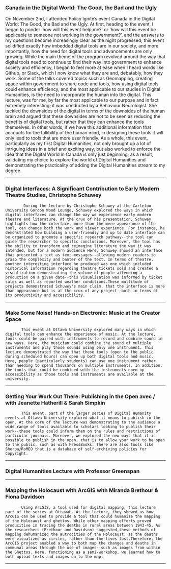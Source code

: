 ### Canada in the Digital World: The Good, the Bad and the Ugly


On November 2nd, I attended Policy Ignite’s event Canada in the Digital World: The Good, the Bad and the Ugly. At first, heading to the event, I began to ponder ‘how will this event help me?’ or ‘how will this event be applicable to someone not working in the government?’, and the answers to my questions become increasingly clear as the night progressed; this event solidified exactly how imbedded digital tools are in our society, and more importantly, how the need for digital tools and advancements are only growing. While the main theme of the program revolved around the way that digital tools need to continue to find their way into government to enhance society and efficiency, I began to feel more at ease when I heard words like Github, or Slack, which I now know what they are and, debatably, how they work. Some of the talks covered topics such as Geomapping, creating space within government to share code and tools, how using digital tools could enhance efficiency, and the most applicable to our studies in Digital Humanities, is the need to incorporate the human into the digital. This lecture, was for me, by far the most applicable to our purpose and in fact extremely interesting; it was conducted by a Behaviour Neurologist. She tackled the downsides of the digital in terms of the downsides of the human brain and argued that these downsides are not to be seen as reducing the benefits of digital tools, but rather that they can enhance the tools themselves. In other words, if we have this additional information that accounts for the fallibility of the human mind, in designing these tools it will only lead to tools that are more user friendly. As a whole, this event, particularly as my first Digital Humanities, not only brought up a lot of intriguing ideas in a brief and exciting way, but also worked to enforce the idea that the Digital World in Canada is only just beginning; as a result, validating my choice to explore the world of Digital Humanities and demonstrating the practicality of adding the Digital Humanities stream to my degree. 

-------------------------------------------------------------------------
### Digital Interfaces: A Significant Contribution to Early Modern Theatre Studies,  Christophe Schuwey 
            During the lecture by Christophe Schuwey at the Carleton University Gordon Wood Lounge, Schuwey explored the ways in which digital interfaces can change the way we experience early modern theatre and literature. At the crux of his presentation, Schuwey highlights how the interface, more than the mere appearance of the tool, can change both the work and viewer experience. For instance, he demonstrated how building a user-friendly and up to date interface can be organized to promote a specific research pathway--the tool can guide the researcher to specific conclusions. Moreover, the tool has the ability to transform and reimagine literature the way it was intended, but for a modern audience Here, Schuwey showed an interface that presented a text as text messages--allowing modern readers to grasp the complexity and banter of the text. In terms of theatre, another interesting interface he produced was one which included historical information regarding theatre tickets sold and created a visualization demonstrating the volume of people attending a production on a given date--this visualization was informed by ticket sales as well as reported weather conditions.These multitude of projects demonstrated Schuwey's main claim, that the interface is more than appearance but is at the crux of any project--both in terms of its productivity and accessibility.  
-------------------------------------------------------------------------


### Make Some Noise! Hands-on Electronic: Music at the Creator Space 

           This event at Ottawa University explored many ways in which digital tools can enhance the experience of music. At the lecture, tools could be paired with instruments to record and combine sound in new ways. Here, the musician could combine the sound of multiple instruments and play those sounds using only one instrument. This lecture demonstrated the way that these tools (open to the public during scheduled hours) can open up both digital tools and music. Here, people (particularly students) can use one instrument rather than needing to spend thousands on multiple instruments. In addition, the tools that could be combined with the instruments open up accessibility as those tools and instruments are available at the university. 

---------------------------------------------------------------------------

### Getting Your Work Out There: Publishing in the Open avec / with Jeanette Hatherill & Sarah Simpkin

           This event, part of the larger series of Digital Humanity events at Ottawa University explored what it means to publish in the open. At the core of the lecture was demonstrating to the audience a wide range of tools available to scholars looking to publish their work--these tools could inform them on the rules and restrictions of particular journals. Moreover, we explored the new ways that it is possible to publish in the open, that is to allow your work to be open to the public, such as with PressBooks. There are also tools like Sherpa/RoMEO that is a database of self-archiving policies for Copyright.



----------------------------------------------------------------------------
### Digital Humanities Lecture with Professor Greenspan 


----------------------------------------------------------------------------
### Mapping the Holocaust with ArcGIS with Miranda Brethour & Fiona Davidson

           Using ArcGIS, a tool used for digital mapping, this lecture part of the series at OttawaU. At the lecture, they showed us how ArcGIS can be used to provide a tool that could humanize the mapping of the Holocaust and ghettos. While other mapping efforts proved producitive in tracing the deaths in rural areas between 1943-45. As the researchers (Brethour and Davidson) suggested,these methods of mapping dehumanized the autrocities of the Holocaust, as the deaths were visualized as circles, rather than the lives lost.Therefore, the ArcGIS project enabled a way to both map the changes and deaths in communal areas through the use of images--such as images from within the Ghettos. Here, functioning as a semi-workshop, we learned how to both upload texts and images on to the map. 

----------------------------------------------------------------------------
  
